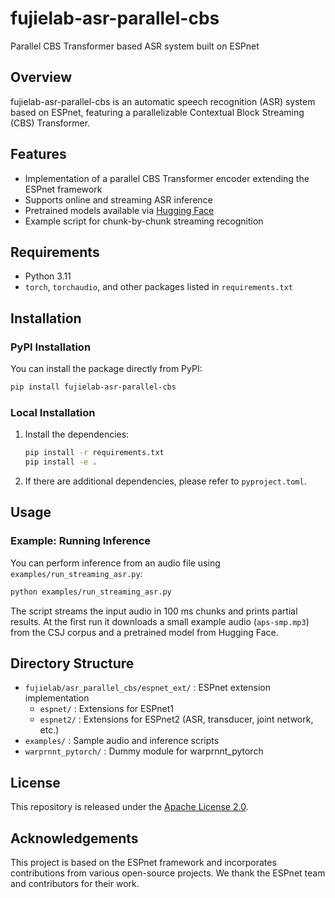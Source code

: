 # fujielab-asr-parallel-cbs

Parallel CBS Transformer based ASR system built on ESPnet

## Overview
fujielab-asr-parallel-cbs is an automatic speech recognition (ASR) system based on ESPnet, featuring a parallelizable Contextual Block Streaming (CBS) Transformer.

## Features
- Implementation of a parallel CBS Transformer encoder extending the ESPnet framework
- Supports online and streaming ASR inference
- Pretrained models available via [Hugging Face](https://huggingface.co/)
- Example script for chunk-by-chunk streaming recognition

## Requirements
- Python 3.11
- `torch`, `torchaudio`, and other packages listed in `requirements.txt`

## Installation

### PyPI Installation
You can install the package directly from PyPI:
```bash
pip install fujielab-asr-parallel-cbs
```

### Local Installation
1. Install the dependencies:
   ```bash
   pip install -r requirements.txt
   pip install -e .
   ```
2. If there are additional dependencies, please refer to `pyproject.toml`.

## Usage
### Example: Running Inference
You can perform inference from an audio file using `examples/run_streaming_asr.py`:

```bash
python examples/run_streaming_asr.py
```

The script streams the input audio in 100&nbsp;ms chunks and prints partial results.
At the first run it downloads a small example audio (`aps-smp.mp3`) from the CSJ
corpus and a pretrained model from Hugging Face.


## Directory Structure
- `fujielab/asr_parallel_cbs/espnet_ext/` : ESPnet extension implementation
  - `espnet/` : Extensions for ESPnet1
  - `espnet2/` : Extensions for ESPnet2 (ASR, transducer, joint network, etc.)
- `examples/` : Sample audio and inference scripts
- `warprnnt_pytorch/` : Dummy module for warprnnt_pytorch

## License
This repository is released under the [Apache License 2.0](https://www.apache.org/licenses/LICENSE-2.0).

## Acknowledgements
This project is based on the ESPnet framework and incorporates contributions from various open-source projects. We thank the ESPnet team and contributors for their work.

